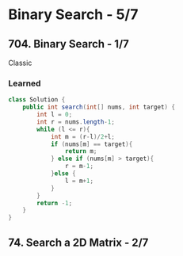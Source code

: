 # Binary Search - 5/7

## 704. Binary Search - 1/7
Classic 
### Learned 

```java
class Solution {
    public int search(int[] nums, int target) {
        int l = 0; 
        int r = nums.length-1;
        while (l <= r){
            int m = (r-l)/2+l;
            if (nums[m] == target){
                return m;
            } else if (nums[m] > target){
                r = m-1;
            }else {
                l = m+1;
            }
        }
        return -1;
    }
}
```

## 74. Search a 2D Matrix - 2/7


